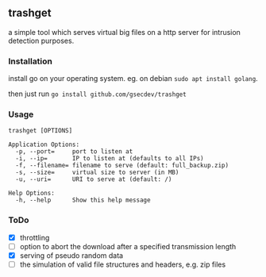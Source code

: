 ## trashget

a simple tool which serves virtual big files on a http server for intrusion detection purposes.

### Installation
install go on your operating system. eg. on debian `sudo apt install golang`.

then just run `go install github.com/gsecdev/trashget`

### Usage
```
trashget [OPTIONS]

Application Options:
  -p, --port=     port to listen at
  -i, --ip=       IP to listen at (defaults to all IPs)
  -f, --filename= filename to serve (default: full_backup.zip)
  -s, --size=     virtual size to server (in MB)
  -u, --uri=      URI to serve at (default: /)

Help Options:
  -h, --help      Show this help message
```

### ToDo
- [x] throttling
- [ ] option to abort the download after a specified transmission length
- [x] serving of pseudo random data
- [ ] the simulation of valid file structures and headers, e.g. zip files